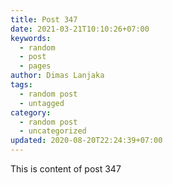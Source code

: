 ```yaml
---
title: Post 347
date: 2021-03-21T10:10:26+07:00
keywords:
  - random
  - post
  - pages
author: Dimas Lanjaka
tags:
  - random post
  - untagged
category:
  - random post
  - uncategorized
updated: 2020-08-20T22:24:39+07:00
---
```

This is content of post 347